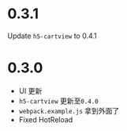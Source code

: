 # 0.3.1
Update `h5-cartview` to 0.4.1

# 0.3.0

- UI 更新
- `h5-cartview` 更新至`0.4.0`
- `webpack.example.js` 拿到外面了
- Fixed HotReload
